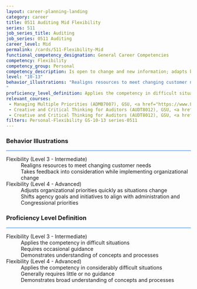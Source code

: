 ```yaml
---
layout: career-planning-landing
category: career
title: 0511 Auditing Mid Flexibility
series: 511
job_series_title: Auditing
job_series: 0511 Auditing
career_level: Mid
permalink: /cards/511-Flexibility-Mid
functional_competency_designation: General Career Competencies
competency: Flexibility
competency_group: Personal
competency_description: Is open to change and new information; adapts behavior or work methods in response to new information, changing conditions, or unexpected obstacles; effectively deals with ambiguity.
level: "10-13"
behavior_illustrations: "Realigns resources to meet changing customer needs ? Takes feedback into consideration while implementing organizational change ? Adjusts organizational priorities quickly as situations change ? Shifts agency goals and initiatives to align with administration and Congressional priorities
"
proficiency_level_definition: Applies the competency in difficult situations ? Requires occasional guidance ? Demonstrates understanding of concepts and processes ? Applies the competency in considerably difficult situations ? Generally requires little or no guidance ? Demonstrates broad understanding of concepts and processes
relevant_courses: 
 - Managing Multiple Priorities (ADMB7007), GSU, <a href="https://www.LearnAtGSUSA.com/ADMB7017">https://www.LearnAtGSUSA.com/ADMB7017</a>
 - Creative and Critical Thinking for Auditors (AUDT8012), GSU, <a href="https://www.LearnAtGSUSA.com/AUDT8018">https://www.LearnAtGSUSA.com/AUDT8018</a>
 - Creative and Critical Thinking for Auditors (AUDT8012), GSU, <a href="https://www.LearnAtGSUSA.com/AUDT8022">https://www.LearnAtGSUSA.com/AUDT8022</a>
filters: Personal-Flexibility GS-10-13 series-0511
---
```


<div class="desktop:grid-col-6 margin-y-3">
  <div class="border-top-2 bg-white padding-3 shadow-5 height-full members-hover border-1px button-border border-top-blue radius-lg card-text-color">
    <h3>Behavior Illustrations</h3>
    <hr style="background-color: #1b74e0 !important;"/>
    <dl class="text-base card-content-color"><dt>Flexibility (Level 3 - Intermediate)</dt><dd>Realigns resources to meet changing customer needs </dd><dd> Takes feedback into consideration while implementing organizational change</dd><dt>Flexibility (Level 4 - Advanced)</dt><dd>Adjusts organizational priorities quickly as situations change </dd><dd> Shifts agency goals and initiatives to align with administration and Congressional priorities
</dd></dl>
  </div>
</div>
<div class="desktop:grid-col-6 margin-y-3">
  <div class="border-top-2 bg-white padding-3 shadow-5 height-full members-hover border-1px button-border border-top-blue radius-lg card-text-color">
    <h3>Proficiency Level Definition</h3>
     <hr style="background-color: #1b74e0 !important;"/>
    <dl class="text-base card-content-color"><dt>Flexibility (Level 3 - Intermediate)</dt><dd>Applies the competency in difficult situations </dd><dd> Requires occasional guidance </dd><dd> Demonstrates understanding of concepts and processes</dd><dt>Flexibility (Level 4 - Advanced)</dt><dd>Applies the competency in considerably difficult situations </dd><dd> Generally requires little or no guidance </dd><dd> Demonstrates broad understanding of concepts and processes</dd></dl>
  </div>
</div>